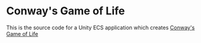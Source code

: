 # Conway's Game of Life

This is the source code for a Unity ECS application which creates [Conway's Game of Life](https://en.wikipedia.org/wiki/Conway%27s_Game_of_Life)

